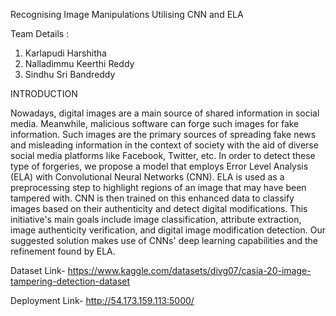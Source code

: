 Recognising Image Manipulations Utilising CNN and ELA

Team Details :

1. Karlapudi Harshitha
2. Nalladimmu Keerthi Reddy
3. Sindhu Sri Bandreddy
   
INTRODUCTION

Nowadays, digital images are a main source of shared information in social media. Meanwhile, malicious software can forge such images for fake information. Such images are the primary sources of spreading fake news and misleading information in the context of society with the aid of diverse social media platforms like Facebook, Twitter, etc. In order to detect these type of forgeries, we propose a model that employs Error Level Analysis (ELA) with Convolutional Neural Networks (CNN). ELA is used as a preprocessing step to highlight regions of an image that may have been tampered with. CNN is then trained on this enhanced data to classify images based on their authenticity and detect digital modifications. This initiative's main goals include image classification, attribute extraction, image authenticity verification, and digital image modification detection. Our suggested solution makes use of CNNs' deep learning capabilities and the refinement found by ELA.

Dataset
Link- https://www.kaggle.com/datasets/divg07/casia-20-image-tampering-detection-dataset

Deployment
Link- http://54.173.159.113:5000/
